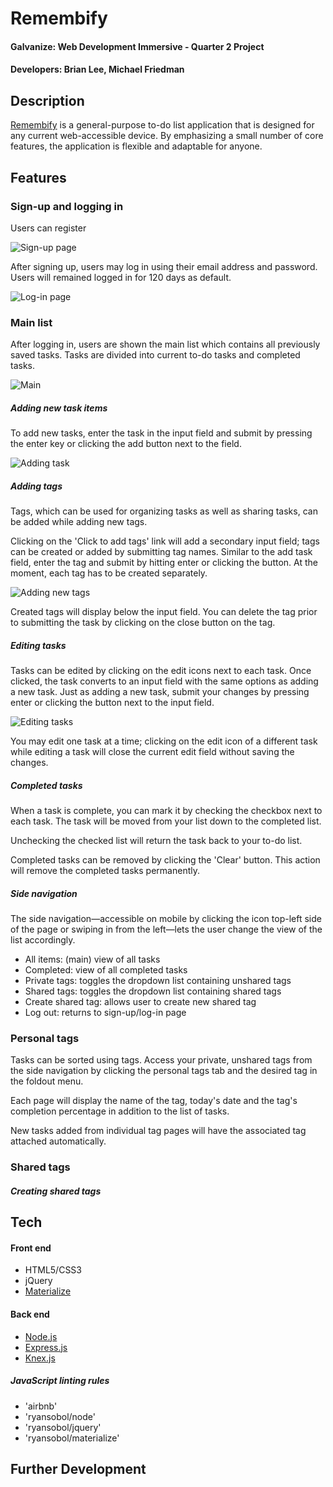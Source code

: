 # Remembify
#### Galvanize: Web Development Immersive - Quarter 2 Project
#### Developers: Brian Lee, Michael Friedman

## Description

[Remembify](https://remembify.herokuapp.com/) is a general-purpose to-do list application that is designed for any current web-accessible device. By emphasizing a small number of core features, the application is flexible and adaptable for anyone.

## Features

### Sign-up and logging in

Users can register

![Sign-up page](/readme/signup.png)

After signing up, users may log in using their email address and password. Users will remained logged in for 120 days as default.

![Log-in page](/readme/login.png)

### Main list

After logging in, users are shown the main list which contains all previously saved tasks. Tasks are divided into current to-do tasks and completed tasks.

![Main](/readme/main.png)

##### Adding new task items

To add new tasks, enter the task in the input field and submit by pressing the enter key or clicking the add button next to the field.

![Adding task](/readme/addnewtask.gif)

##### Adding tags

Tags, which can be used for organizing tasks as well as sharing tasks, can be added while adding new tags.

Clicking on the 'Click to add tags' link will add a secondary input field; tags can be created or added by submitting tag names. Similar to the add task field, enter the tag and submit by hitting enter or clicking the button. At the moment, each tag has to be created separately.

![Adding new tags](/readme/addnewtags.gif)

Created tags will display below the input field. You can delete the tag prior to submitting the task by clicking on the close button on the tag.

##### Editing tasks

Tasks can be edited by clicking on the edit icons next to each task. Once clicked, the task converts to an input field with the same options as adding a new task. Just as adding a new task, submit your changes by pressing enter or clicking the button next to the input field.

![Editing tasks](/readme/edittask.gif)

You may edit one task at a time; clicking on the edit icon of a different task while editing a task will close the current edit field without saving the changes.

##### Completed tasks

When a task is complete, you can mark it by checking the checkbox next to each task. The task will be moved from your list down to the completed list.

Unchecking the checked list will return the task back to your to-do list.

Completed tasks can be removed by clicking the 'Clear' button. This action will remove the completed tasks permanently.

##### Side navigation

The side navigation—accessible on mobile by clicking the icon top-left side of the page or swiping in from the left—lets the user change the view of the list accordingly.
- All items: (main) view of all tasks
- Completed: view of all completed tasks
- Private tags: toggles the dropdown list containing unshared tags
- Shared tags: toggles the dropdown list containing shared tags
- Create shared tag: allows user to create new shared tag
- Log out: returns to sign-up/log-in page


### Personal tags

Tasks can be sorted using tags. Access your private, unshared tags from the side navigation by clicking the personal tags tab and the desired tag in the foldout menu.

Each page will display the name of the tag, today's date and the tag's completion percentage in addition to the list of tasks.

New tasks added from individual tag pages will have the associated tag attached automatically.

### Shared tags

##### Creating shared tags


## Tech

#### Front end
- HTML5/CSS3
- jQuery
- [Materialize](http://materializecss.com/)

#### Back end
- [Node.js](https://nodejs.org/en/about/)
- [Express.js](http://expressjs.com/)
- [Knex.js](http://knexjs.org/)

##### JavaScript linting rules
* 'airbnb'
* 'ryansobol/node'
* 'ryansobol/jquery'
* 'ryansobol/materialize'

## Further Development
